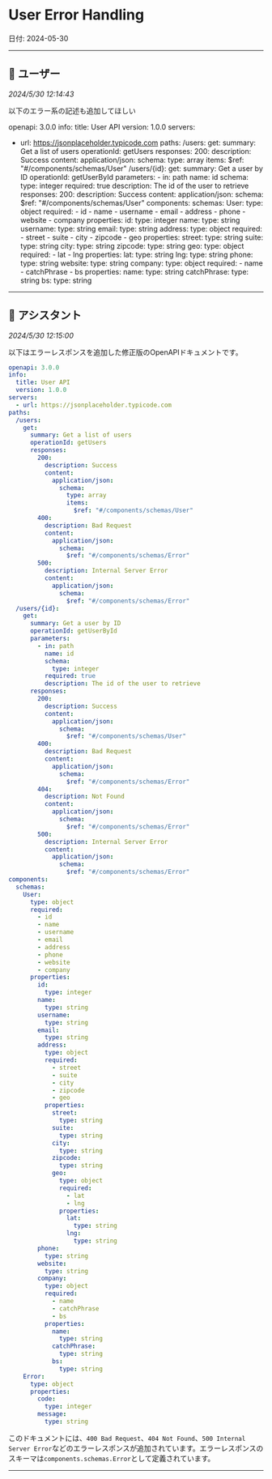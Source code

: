 # User Error Handling

日付: 2024-05-30

---

## 👤 ユーザー
*2024/5/30 12:14:43*

以下のエラー系の記述も追加してほしい

openapi: 3.0.0
info:
  title: User API
  version: 1.0.0
servers:
  - url: https://jsonplaceholder.typicode.com
paths:
  /users:
    get:
      summary: Get a list of users
      operationId: getUsers
      responses:
        200:
          description: Success
          content:
            application/json:
              schema:
                type: array
                items:
                  $ref: "#/components/schemas/User"
  /users/{id}:
    get:
      summary: Get a user by ID
      operationId: getUserById
      parameters:
        - in: path
          name: id
          schema:
            type: integer
          required: true
          description: The id of the user to retrieve
      responses:
        200:
          description: Success
          content:
            application/json:
              schema:
                $ref: "#/components/schemas/User"
components:
  schemas:
    User:
      type: object
      required:
        - id
        - name
        - username
        - email
        - address
        - phone
        - website
        - company
      properties:
        id:
          type: integer
        name:
          type: string
        username:
          type: string
        email:
          type: string
        address:
          type: object
          required:
            - street
            - suite
            - city
            - zipcode
            - geo
          properties:
            street:
              type: string
            suite:
              type: string
            city:
              type: string
            zipcode:
              type: string
            geo:
              type: object
              required:
                - lat
                - lng
              properties:
                lat:
                  type: string
                lng:
                  type: string
        phone:
          type: string
        website:
          type: string
        company:
          type: object
          required:
            - name
            - catchPhrase
            - bs
          properties:
            name:
              type: string
            catchPhrase:
              type: string
            bs:
              type: string

---

## 🤖 アシスタント
*2024/5/30 12:15:00*

以下はエラーレスポンスを追加した修正版のOpenAPIドキュメントです。

```yaml
openapi: 3.0.0
info:
  title: User API
  version: 1.0.0
servers:
  - url: https://jsonplaceholder.typicode.com
paths:
  /users:
    get:
      summary: Get a list of users
      operationId: getUsers
      responses:
        200:
          description: Success
          content:
            application/json:
              schema:
                type: array
                items:
                  $ref: "#/components/schemas/User"
        400:
          description: Bad Request
          content:
            application/json:
              schema:
                $ref: "#/components/schemas/Error"
        500:
          description: Internal Server Error
          content:
            application/json:
              schema:
                $ref: "#/components/schemas/Error"
  /users/{id}:
    get:
      summary: Get a user by ID
      operationId: getUserById
      parameters:
        - in: path
          name: id
          schema:
            type: integer
          required: true
          description: The id of the user to retrieve
      responses:
        200:
          description: Success
          content:
            application/json:
              schema:
                $ref: "#/components/schemas/User"
        400:
          description: Bad Request
          content:
            application/json:
              schema:
                $ref: "#/components/schemas/Error"
        404:
          description: Not Found
          content:
            application/json:
              schema:
                $ref: "#/components/schemas/Error"
        500:
          description: Internal Server Error
          content:
            application/json:
              schema:
                $ref: "#/components/schemas/Error"
components:
  schemas:
    User:
      type: object
      required:
        - id
        - name
        - username
        - email
        - address
        - phone
        - website
        - company
      properties:
        id:
          type: integer
        name:
          type: string
        username:
          type: string
        email:
          type: string
        address:
          type: object
          required:
            - street
            - suite
            - city
            - zipcode
            - geo
          properties:
            street:
              type: string
            suite:
              type: string
            city:
              type: string
            zipcode:
              type: string
            geo:
              type: object
              required:
                - lat
                - lng
              properties:
                lat:
                  type: string
                lng:
                  type: string
        phone:
          type: string
        website:
          type: string
        company:
          type: object
          required:
            - name
            - catchPhrase
            - bs
          properties:
            name:
              type: string
            catchPhrase:
              type: string
            bs:
              type: string
    Error:
      type: object
      properties:
        code:
          type: integer
        message:
          type: string
```

このドキュメントには、`400 Bad Request`、`404 Not Found`、`500 Internal Server Error`などのエラーレスポンスが追加されています。エラーレスポンスのスキーマは`components.schemas.Error`として定義されています。

---
